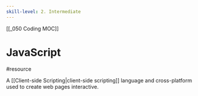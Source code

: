 ```yaml
---
skill-level: 2. Intermediate 
---
```

[[_050 Coding MOC]]
# JavaScript
#resource 

A [[Client-side Scripting|client-side scripting]] language and cross-platform used to create web pages interactive.
